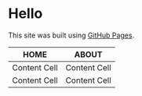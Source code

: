 # Hello
This site was built using [GitHub Pages](https://pages.github.com/).

| HOME  | ABOUT |
| ------------- | ------------- |
| Content Cell  | Content Cell  |
| Content Cell  | Content Cell  |
